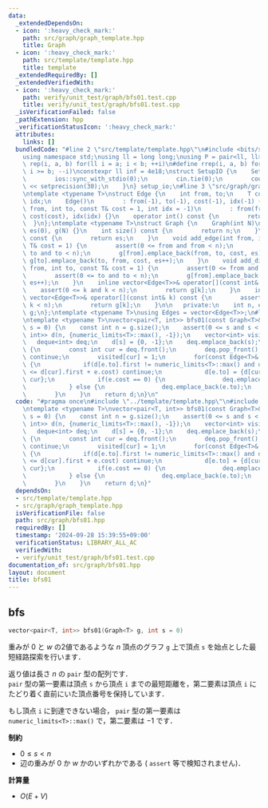 ```yaml
---
data:
  _extendedDependsOn:
  - icon: ':heavy_check_mark:'
    path: src/graph/graph_template.hpp
    title: Graph
  - icon: ':heavy_check_mark:'
    path: src/template/template.hpp
    title: template
  _extendedRequiredBy: []
  _extendedVerifiedWith:
  - icon: ':heavy_check_mark:'
    path: verify/unit_test/graph/bfs01.test.cpp
    title: verify/unit_test/graph/bfs01.test.cpp
  _isVerificationFailed: false
  _pathExtension: hpp
  _verificationStatusIcon: ':heavy_check_mark:'
  attributes:
    links: []
  bundledCode: "#line 2 \"src/template/template.hpp\"\n#include <bits/stdc++.h>\n\
    using namespace std;\nusing ll = long long;\nusing P = pair<ll, ll>;\n#define\
    \ rep(i, a, b) for(ll i = a; i < b; ++i)\n#define rrep(i, a, b) for(ll i = a;\
    \ i >= b; --i)\nconstexpr ll inf = 4e18;\nstruct SetupIO {\n    SetupIO() {\n\
    \        ios::sync_with_stdio(0);\n        cin.tie(0);\n        cout << fixed\
    \ << setprecision(30);\n    }\n} setup_io;\n#line 3 \"src/graph/graph_template.hpp\"\
    \ntemplate <typename T>\nstruct Edge {\n    int from, to;\n    T cost;\n    int\
    \ idx;\n    Edge()\n        : from(-1), to(-1), cost(-1), idx(-1) {}\n    Edge(int\
    \ from, int to, const T& cost = 1, int idx = -1)\n        : from(from), to(to),\
    \ cost(cost), idx(idx) {}\n    operator int() const {\n        return to;\n  \
    \  }\n};\ntemplate <typename T>\nstruct Graph {\n    Graph(int N)\n        : n(N),\
    \ es(0), g(N) {}\n    int size() const {\n        return n;\n    }\n    int edge_size()\
    \ const {\n        return es;\n    }\n    void add_edge(int from, int to, const\
    \ T& cost = 1) {\n        assert(0 <= from and from < n);\n        assert(0 <=\
    \ to and to < n);\n        g[from].emplace_back(from, to, cost, es);\n       \
    \ g[to].emplace_back(to, from, cost, es++);\n    }\n    void add_directed_edge(int\
    \ from, int to, const T& cost = 1) {\n        assert(0 <= from and from < n);\n\
    \        assert(0 <= to and to < n);\n        g[from].emplace_back(from, to, cost,\
    \ es++);\n    }\n    inline vector<Edge<T>>& operator[](const int& k) {\n    \
    \    assert(0 <= k and k < n);\n        return g[k];\n    }\n    inline const\
    \ vector<Edge<T>>& operator[](const int& k) const {\n        assert(0 <= k and\
    \ k < n);\n        return g[k];\n    }\n\n   private:\n    int n, es;\n    vector<vector<Edge<T>>>\
    \ g;\n};\ntemplate <typename T>\nusing Edges = vector<Edge<T>>;\n#line 4 \"src/graph/bfs01.hpp\"\
    \ntemplate <typename T>\nvector<pair<T, int>> bfs01(const Graph<T>& g, const int\
    \ s = 0) {\n    const int n = g.size();\n    assert(0 <= s and s < n);\n    vector<pair<T,\
    \ int>> d(n, {numeric_limits<T>::max(), -1});\n    vector<int> visited(n);\n \
    \   deque<int> deq;\n    d[s] = {0, -1};\n    deq.emplace_back(s);\n    while(!deq.empty())\
    \ {\n        const int cur = deq.front();\n        deq.pop_front();\n        if(visited[cur])\
    \ continue;\n        visited[cur] = 1;\n        for(const Edge<T>& e : g[cur])\
    \ {\n            if(d[e.to].first != numeric_limits<T>::max() and d[e.to].first\
    \ <= d[cur].first + e.cost) continue;\n            d[e.to] = {d[cur].first + e.cost,\
    \ cur};\n            if(e.cost == 0) {\n                deq.emplace_front(e.to);\n\
    \            } else {\n                deq.emplace_back(e.to);\n            }\n\
    \        }\n    }\n    return d;\n}\n"
  code: "#pragma once\n#include \"../template/template.hpp\"\n#include \"./graph_template.hpp\"\
    \ntemplate <typename T>\nvector<pair<T, int>> bfs01(const Graph<T>& g, const int\
    \ s = 0) {\n    const int n = g.size();\n    assert(0 <= s and s < n);\n    vector<pair<T,\
    \ int>> d(n, {numeric_limits<T>::max(), -1});\n    vector<int> visited(n);\n \
    \   deque<int> deq;\n    d[s] = {0, -1};\n    deq.emplace_back(s);\n    while(!deq.empty())\
    \ {\n        const int cur = deq.front();\n        deq.pop_front();\n        if(visited[cur])\
    \ continue;\n        visited[cur] = 1;\n        for(const Edge<T>& e : g[cur])\
    \ {\n            if(d[e.to].first != numeric_limits<T>::max() and d[e.to].first\
    \ <= d[cur].first + e.cost) continue;\n            d[e.to] = {d[cur].first + e.cost,\
    \ cur};\n            if(e.cost == 0) {\n                deq.emplace_front(e.to);\n\
    \            } else {\n                deq.emplace_back(e.to);\n            }\n\
    \        }\n    }\n    return d;\n}"
  dependsOn:
  - src/template/template.hpp
  - src/graph/graph_template.hpp
  isVerificationFile: false
  path: src/graph/bfs01.hpp
  requiredBy: []
  timestamp: '2024-09-28 15:39:55+09:00'
  verificationStatus: LIBRARY_ALL_AC
  verifiedWith:
  - verify/unit_test/graph/bfs01.test.cpp
documentation_of: src/graph/bfs01.hpp
layout: document
title: bfs01
---
```


## bfs

```cpp
vector<pair<T, int>> bfs01(Graph<T> g, int s = 0)
```

重みが $0$ と $w$ の2値であるような $n$ 頂点のグラフ `g` 上で頂点 `s` を始点とした最短経路探索を行います．<br>

返り値は長さ $n$ の `pair` 型の配列です．<br>
`pair` 型の第一要素は頂点 `s` から頂点 `i` までの最短距離を，第二要素は頂点 `i` にたどり着く直前にいた頂点番号を保持しています．

もし頂点 `i` に到達できない場合， `pair` 型の第一要素は `numeric_limits<T>::max()` で，第二要素は $-1$ です．

**制約**

- $0 \leq s < n$
- 辺の重みが $0$ か $w$ かのいずれかである ( `assert` 等で検知されません)．

**計算量**

- $O(E + V)$